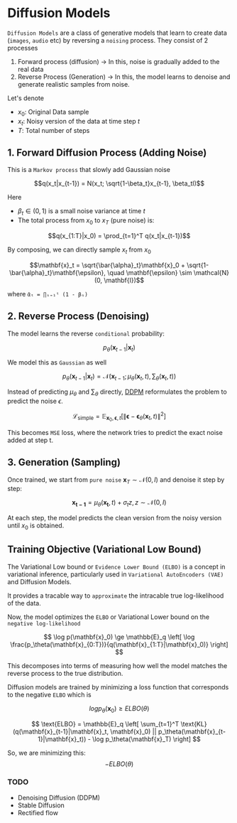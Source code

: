 # Diffusion Models
`Diffusion Models` are a class of generative models that learn to create data (`images`, `audio` etc) by reversing a `noising` process.
They consist of 2 processes
1. Forward process (diffusion) -> In this, noise is gradually added to the real data
2. Reverse Process (Generation) -> In this, the model learns to denoise and generate realistic samples from noise.

Let's denote
- $x_0$: Original Data sample
- $x_t$: Noisy version of the data at time step $t$
- $T$: Total number of steps 

## 1. Forward Diffusion Process (Adding Noise)
This is a `Markov process` that slowly add Gaussian noise

$$q(x_t|x_{t-1}) = N(x_t; \sqrt{1-\beta_t}x_{t-1}, \beta_tI)$$

Here

* $\beta_t \in (0, 1)$ is a small noise variance at time $t$
* The total process from $x_0$ to $x_T$ (pure noise) is:

$$q(x_{1:T}|x_0) = \prod_{t=1}^T q(x_t|x_{t-1})$$

By composing, we can directly sample $x_t$ from $x_0$

$$\mathbf{x}_t = \sqrt{\bar{\alpha}_t}\mathbf{x}_0 + \sqrt{1-\bar{\alpha}_t}\mathbf{\epsilon}, \quad \mathbf{\epsilon} \sim \mathcal{N}(0, \mathbf{I})$$

where `ᾱₜ = ∏ₛ₌₁ᵗ (1 - βₛ)`


## 2. Reverse Process (Denoising)
The model learns the reverse `conditional` probability:

$$p_\theta(\mathbf{x}_{t-1}|\mathbf{x}_t)$$

We model this as `Gaussian` as well

$$p_\theta(\mathbf{x}_{t-1}|\mathbf{x}_t) = \mathcal{N}(\mathbf{x}_{t-1};\mu_\theta(\mathbf{x}_t, t), \sum_{\theta}(\mathbf{x}_t, t))$$

Instead of predicting $\mu_{\theta}$ and $\sum_{\theta}$ directly, [DDPM](https://arxiv.org/abs/2006.11239) reformulates the problem to predict the noise $\epsilon$.

$$
\mathcal{L}_{\text{simple}} = \mathbb{E}_{\mathbf{x}_0, \mathbf{\epsilon}, t} \left[ \|\mathbf{\epsilon} - \mathbf{\epsilon}_\theta(\mathbf{x}_t, t)\|^2 \right]
$$

This becomes `MSE` loss, where the network tries to predict the exact noise added at step t.

## 3. Generation (Sampling)
Once trained, we start from `pure noise` $\mathbf{x}_T ∼ \mathcal{N}(0, I)$ and denoise it step by step:

$$\mathbf{x_{t-1}} = \mu_{\theta}(\mathbf{x_t}, t) + \sigma_tz , z ∼  \mathcal{N}(0, I)$$

At each step, the model predicts the clean version from the noisy version until $x_0$ is obtained.

## Training Objective (Variational Low Bound)
The Variational Low bound or `Evidence Lower Bound (ELBO)` is a concept in variational inference, particularly used in `Variational AutoEncoders (VAE)` and Diffusion Models.

It provides a tracable way to `approximate` the intracable true log-likelihood of the data.

Now, the model optimizes the `ELBO` or Variational Lower bound on the `negative log-likelihood`

$$
\log p(\mathbf{x}_0) \ge \mathbb{E}_q \left[ \log \frac{p_\theta(\mathbf{x}_{0:T})}{q(\mathbf{x}_{1:T}|\mathbf{x}_0)} \right]
$$

This decomposes into terms of measuring how well the model matches the reverse process to the true distribution.

Diffusion models are trained by minimizing a loss function that corresponds to the negative `ELBO` which is 

$$log p_{\theta}(\mathbf{x}_0) \ge ELBO(\theta)$$

$$
\text{ELBO} = \mathbb{E}_q \left[ \sum_{t=1}^T \text{KL}(q(\mathbf{x}_{t-1}|\mathbf{x}_t, \mathbf{x}_0) || p_\theta(\mathbf{x}_{t-1}|\mathbf{x}_t)) - \log p_\theta(\mathbf{x}_T) \right]
$$

So, we are minimizing this:
$$
-ELBO(\theta)
$$

### TODO
* Denoising Diffusion (DDPM)
* Stable Diffusion
* Rectified flow